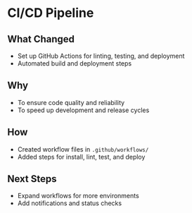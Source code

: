 # CI/CD Pipeline

## What Changed
- Set up GitHub Actions for linting, testing, and deployment
- Automated build and deployment steps

## Why
- To ensure code quality and reliability
- To speed up development and release cycles

## How
- Created workflow files in `.github/workflows/`
- Added steps for install, lint, test, and deploy

## Next Steps
- Expand workflows for more environments
- Add notifications and status checks

